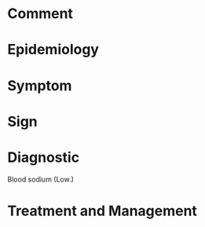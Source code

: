 # Comment

# Epidemiology

# Symptom

# Sign

# Diagnostic

Blood sodium
(Low.)

# Treatment and Management
